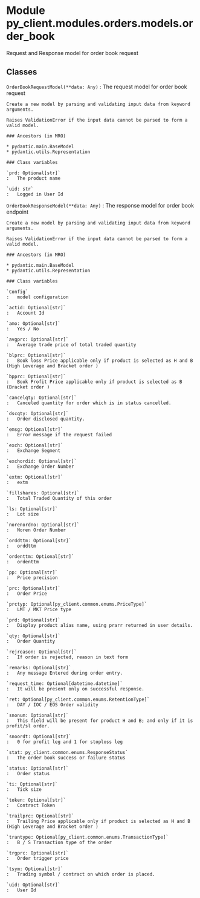 Module py_client.modules.orders.models.order_book
=================================================
Request and Response model for order book request

Classes
-------

`OrderBookRequestModel(**data: Any)`
:   The request model for order book  request
    
    Create a new model by parsing and validating input data from keyword arguments.
    
    Raises ValidationError if the input data cannot be parsed to form a valid model.

    ### Ancestors (in MRO)

    * pydantic.main.BaseModel
    * pydantic.utils.Representation

    ### Class variables

    `prd: Optional[str]`
    :   The product name

    `uid: str`
    :   Logged in User Id

`OrderBookResponseModel(**data: Any)`
:   The response model for order book endpoint
    
    Create a new model by parsing and validating input data from keyword arguments.
    
    Raises ValidationError if the input data cannot be parsed to form a valid model.

    ### Ancestors (in MRO)

    * pydantic.main.BaseModel
    * pydantic.utils.Representation

    ### Class variables

    `Config`
    :   model configuration

    `actid: Optional[str]`
    :   Account Id

    `amo: Optional[str]`
    :   Yes / No

    `avgprc: Optional[str]`
    :   Average trade price of total traded quantity

    `blprc: Optional[str]`
    :   Book loss Price applicable only if product is selected as H and B (High Leverage and Bracket order )

    `bpprc: Optional[str]`
    :   Book Profit Price applicable only if product is selected as B (Bracket order )

    `cancelqty: Optional[str]`
    :   Canceled quantity for order which is in status cancelled.

    `dscqty: Optional[str]`
    :   Order disclosed quantity.

    `emsg: Optional[str]`
    :   Error message if the request failed

    `exch: Optional[str]`
    :   Exchange Segment

    `exchordid: Optional[str]`
    :   Exchange Order Number

    `extm: Optional[str]`
    :   extm

    `fillshares: Optional[str]`
    :   Total Traded Quantity of this order

    `ls: Optional[str]`
    :   Lot size

    `norenordno: Optional[str]`
    :   Noren Order Number

    `orddttm: Optional[str]`
    :   orddttm

    `ordenttm: Optional[str]`
    :   ordenttm

    `pp: Optional[str]`
    :   Price precision

    `prc: Optional[str]`
    :   Order Price

    `prctyp: Optional[py_client.common.enums.PriceType]`
    :   LMT / MKT Price type

    `prd: Optional[str]`
    :   Display product alias name, using prarr returned in user details.

    `qty: Optional[str]`
    :   Order Quantity

    `rejreason: Optional[str]`
    :   If order is rejected, reason in text form

    `remarks: Optional[str]`
    :   Any message Entered during order entry.

    `request_time: Optional[datetime.datetime]`
    :   It will be present only on successful response.

    `ret: Optional[py_client.common.enums.RetentionType]`
    :   DAY / IOC / EOS Order validity

    `snonum: Optional[str]`
    :   This field will be present for product H and B; and only if it is profit/sl order.

    `snoordt: Optional[str]`
    :   0 for profit leg and 1 for stoploss leg

    `stat: py_client.common.enums.ResponseStatus`
    :   The order book success or failure status

    `status: Optional[str]`
    :   Order status

    `ti: Optional[str]`
    :   Tick size

    `token: Optional[str]`
    :   Contract Token

    `trailprc: Optional[str]`
    :   Trailing Price applicable only if product is selected as H and B (High Leverage and Bracket order )

    `trantype: Optional[py_client.common.enums.TransactionType]`
    :   B / S Transaction type of the order

    `trgprc: Optional[str]`
    :   Order trigger price

    `tsym: Optional[str]`
    :   Trading symbol / contract on which order is placed.

    `uid: Optional[str]`
    :   User Id